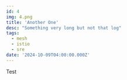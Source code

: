 ```yaml
---
id: 4
img: 4.png
title: 'Another One'
desc: "Something very long but not that log"
tags:
  - mesh
  - istio
  - sre
date: '2024-10-09T04:00:00.000Z'
---
```


Test
